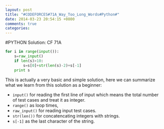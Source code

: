 ```yaml
---
layout: post
title: "#CODEFORCES#71A_Way_Too_Long_Words#Python#"
date: 2014-03-23 20:54:15 +0800
comments: true
categories: 
---
```

#PYTHON Solution: CF 71A

```python
for i in range(input()):
	s=raw_input()
	if len(s)>10:
		s=s[0]+str(len(s)-2)+s[-1]
	print s
```

This is actually a very basic and simple solution, here we can summarize what we learn from this solution as a beginner:

* `input()` for reading the first line of input which means the total number of test cases and treat it as integer.  
* `range()` as loop times,
* `raw_input()` for reading input test cases.
* `str(len())` for concatencating integers with strings.
* `s[-1]` as the last character of the string.

